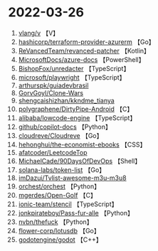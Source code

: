 # 2022-03-26

1. [vlang/v](https://github.com/vlang/v) 【V】
2. [hashicorp/terraform-provider-azurerm](https://github.com/hashicorp/terraform-provider-azurerm) 【Go】
3. [ReVancedTeam/revanced-patcher](https://github.com/ReVancedTeam/revanced-patcher) 【Kotlin】
4. [MicrosoftDocs/azure-docs](https://github.com/MicrosoftDocs/azure-docs) 【PowerShell】
5. [BishopFox/unredacter](https://github.com/BishopFox/unredacter) 【TypeScript】
6. [microsoft/playwright](https://github.com/microsoft/playwright) 【TypeScript】
7. [arthurspk/guiadevbrasil](https://github.com/arthurspk/guiadevbrasil) 
8. [GorvGoyl/Clone-Wars](https://github.com/GorvGoyl/Clone-Wars) 
9. [shengcaishizhan/kkndme_tianya](https://github.com/shengcaishizhan/kkndme_tianya) 
10. [polygraphene/DirtyPipe-Android](https://github.com/polygraphene/DirtyPipe-Android) 【C】
11. [alibaba/lowcode-engine](https://github.com/alibaba/lowcode-engine) 【TypeScript】
12. [github/copilot-docs](https://github.com/github/copilot-docs) 【Python】
13. [cloudreve/Cloudreve](https://github.com/cloudreve/Cloudreve) 【Go】
14. [hehonghui/the-economist-ebooks](https://github.com/hehonghui/the-economist-ebooks) 【CSS】
15. [afatcoder/LeetcodeTop](https://github.com/afatcoder/LeetcodeTop) 
16. [MichaelCade/90DaysOfDevOps](https://github.com/MichaelCade/90DaysOfDevOps) 【Shell】
17. [solana-labs/token-list](https://github.com/solana-labs/token-list) 【Go】
18. [imDazui/Tvlist-awesome-m3u-m3u8](https://github.com/imDazui/Tvlist-awesome-m3u-m3u8) 
19. [orchest/orchest](https://github.com/orchest/orchest) 【Python】
20. [mgerdes/Open-Golf](https://github.com/mgerdes/Open-Golf) 【C】
21. [ionic-team/stencil](https://github.com/ionic-team/stencil) 【TypeScript】
22. [jonkpirateboy/Pass-fur-alle](https://github.com/jonkpirateboy/Pass-fur-alle) 【Python】
23. [nvbn/thefuck](https://github.com/nvbn/thefuck) 【Python】
24. [flower-corp/lotusdb](https://github.com/flower-corp/lotusdb) 【Go】
25. [godotengine/godot](https://github.com/godotengine/godot) 【C++】
